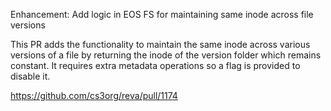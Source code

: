 Enhancement: Add logic in EOS FS for maintaining same inode across file versions

This PR adds the functionality to maintain the same inode across various
versions of a file by returning the inode of the version folder which remains
constant. It requires extra metadata operations so a flag is provided to disable
it.

https://github.com/cs3org/reva/pull/1174
